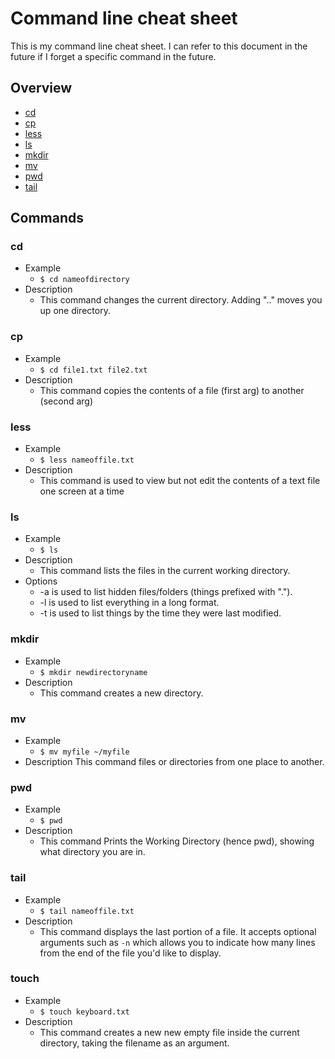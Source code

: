 # Command line cheat sheet

This is my command line cheat sheet. I can refer to this document in the future if I forget a specific command in the future.

## Overview
* [cd](#cd)
* [cp](#cp)
* [less](#less)
* [ls](#ls)
* [mkdir](#mkdir)
* [mv]($mv)
* [pwd](#pwd)
* [tail](#tail)

## Commands
### cd
* Example
  * `$ cd nameofdirectory`
* Description
  * This command changes the current directory. Adding ".." moves you up one directory.
### cp
* Example
  * `$ cd file1.txt file2.txt`
* Description
  * This command copies the contents of a file (first arg) to another (second arg)
### less
* Example
  * `$ less nameoffile.txt`
* Description
  * This command is used to view but not edit the contents of a text file one screen at a time
### ls
* Example
  * `$ ls`
* Description
  * This command lists the files in the current working directory.
* Options
  * -a is used to list hidden files/folders (things prefixed with ".").
  * -l is used to list everything in a long format.
  * -t is used to list things by the time they were last modified.
### mkdir
* Example
  * `$ mkdir newdirectoryname`
* Description
  * This command creates a new directory.
### mv
* Example
  * `$ mv myfile ~/myfile`
* Description
This command files or directories from one place to another. 
### pwd
* Example
  * `$ pwd`
* Description
  * This command Prints the Working Directory (hence pwd), showing what directory you are in.
### tail
* Example
   * `$ tail nameoffile.txt`
* Description
   * This command displays the last portion of a file. It accepts optional arguments such as `-n` which allows you to indicate how many lines from the end of the file you'd like to display.
   
### touch
* Example
   * `$ touch keyboard.txt`
* Description
   * This command creates a new new empty file inside the current directory, taking the filename as an argument.
    
    
